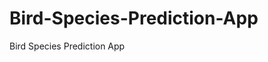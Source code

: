    # Bird-Species-Prediction-App
Bird Species Prediction App
     
          
         
                       
             
                        
             
                                  
                                             
                                     
                                                                                              
                                        
                                                                             
                        
                   
